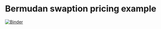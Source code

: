# Bermudan swaption pricing example
[![Binder](https://mybinder.org/badge_logo.svg)](https://mybinder.org/v2/gh/slusek/bermudans.git/HEAD?filepath=bermudans.ipynb)
